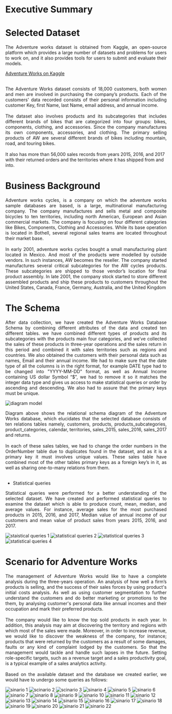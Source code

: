 # Executive Summary
# Selected Dataset
<div align="justify">
The Adventure works dataset is obtained from Kaggle, an open-source 
platform which provides a large number of datasets and problems for users to work 
on, and it also provides tools for users to submit and evaluate their models.
</div>

<a href="https://www.kaggle.com/datasets/ukveteran/adventure-works" target="_blank">Adventure Works on Kaggle</a>

<br>
<div align="justify">
The Adventure Works dataset consists of 18,000 customers, both women and 
men are involved in purchasing the company’s products. Each of the customers' data 
recorded consists of their personal information including customer Key, first Name, 
last Name, email address, and annual income.
</div>
<br>
<div align="justify">
The dataset also involves products and its subcategories that includes different 
brands of bikes that are categorized into four groups: bikes, components, clothing, and 
accessories. Since the company manufactures its own components, accessories, and 
clothing. The primary selling products of AW are several different brands of bikes 
including mountain, road, and touring bikes.</div> <br>
It also has more than 56,000 sales records from years 2015, 2016, and 2017 
with their returned orders and the territories where it has shipped from and into.

# Business Background
<div align="justify">
Adventure works cycles, is a company on which the adventure works sample 
databases are based, is a large, multinational manufacturing company. The company 
manufactures and sells metal and composite bicycles to ten territories, including north American, 
European and Asian commercial markets. The company is focusing on four 
different categories like Bikes, Components, Clothing and Accessories. While its base 
operation is located in Bothell, several regional sales teams are located throughout 
their market base. 
</div>
<br>
<div align="justify">
In early 2001, adventure works cycles bought a small manufacturing plant 
located in Mexico. And most of the products were modelled by outside vendors. In 
such instances, AW becomes the reseller. The company started manufactures several 
critical subcategories for the AW cycles products. These subcategories are shipped to 
those vendor’s location for final product assembly. In late 2001, the company stock 
started to store different assembled products and ship these products to customers 
throughout the United States, Canada, France, Germany, Australia, and the United 
Kingdom
</div>

# The Schema
<div align="justify">
  After data collection, we have created the Adventure Works Database Schema 
by combining different attributes of the data and created ten different tables. we have 
combined different types of products and its subcategories with the products main four 
categories, and we’ve collected the sales of these products in three-year operations and 
the sales return in this period and combined it with sales territories such as regions and 
countries. We also obtained the customers with their personal data such as names, 
Email and their annual income.
We had to make sure that the date type of all the columns is in the right format, 
for example DATE type had to be changed into "YYYY-MM-DD" format, as well as 
Annual Income containing US dollar Symbol “$”, we had to remove it so it matches 
the integer data type and gives us access to make statistical queries or order by 
ascending and descending. We also had to assure that the primary keys must be unique.
</div>

![diagram model](https://user-images.githubusercontent.com/126220185/222852525-e807b4c1-dd15-40cb-a1c0-a6d52a15dd67.png)

<div align="justify">
Diagram above shows the relational schema diagram of the Adventure Works 
database, which elucidates that the selected database consists of ten relations tables 
namely, customers, products, products_subcategories, product_categories, calendar, 
territories, sales_2015, sales_2016, sales_2017 and returns. 
  </div>
  <br>
  <div align="justify">
In each of these sales tables, we had to change the order numbers in the 
OrderNumber table due to duplicates found in the dataset, and as it is a primary key 
it must involves unique values. These sales table have combined most of the other
tables primary keys as a foreign key’s in it, as well as sharing one-to-many relations
from them.
  </div>
<br>

- Statistical queries
<div align="justify">
Statistical queries were performed for a better understanding of the selected 
dataset. We have created and performed statistical queries to examine the dataset 
which is able to produce count, mean, median, and average values. For instance, 
average sales for the most purchased products in 2015, 2016, and 2017, Median value 
of annual income of our customers and mean value of product sales from years 2015, 
2016, and 2017.
  </div>
  
![staistical queries 1](https://user-images.githubusercontent.com/126220185/222852845-6086c556-a0d0-418b-a153-5b8a6b93c5e8.png)
![statistical queries 2](https://user-images.githubusercontent.com/126220185/222852832-0395d781-5a5f-4a41-a144-ab6627221fec.png)
![statistical queries 3](https://user-images.githubusercontent.com/126220185/222852839-c699e263-2f1b-436c-bfa1-75cd6c2cca00.png)
![statistical queries 4](https://user-images.githubusercontent.com/126220185/222852842-14e8a734-8415-4c91-b71d-6ff9cb3cb363.png)


# Scenario for Adventure Works
<div align="justify">
The management of Adventure Works would like to have a complete analysis 
during the three-years operation. An analysis of how well a firm’s products is selling, 
and the success of their sales forces by using product's initial costs analysis. As well 
as using customer segmentation to further understand the customers and do better 
marketing or promotions to the them, by analysing customer's personal data like annual 
incomes and their occupation and mark their preferred products. 
  </div>
  <br>
  <div align="justify">
The company would like to know the top sold products in each year. In 
addition, this analysis may aim at discovering the territory and regions with which 
most of the sales were made. Moreover, in order to increase revenue, we would like to 
discover the weakness of the company, for instance; products that were returned by 
the customers as a result of some damages, faults or any kind of complaint lodged by 
the customers. So that the management would tackle and handle such lapses in the 
future. Setting role-specific targets, such as a revenue target and a sales productivity 
goal, is a typical example of a sales analytics activity.
  </div>
  <br>
  <div align="justify">
Based on the available dataset and the database we created earlier, we would 
have to undergo some queries as follows:
</div>

![sinario 1](https://user-images.githubusercontent.com/126220185/222853136-e285eff7-aad3-464b-a095-935fc78ee630.png)
![scinario 2](https://user-images.githubusercontent.com/126220185/222853134-7c51eadd-9924-4978-a60d-71dcadcc6637.png)
![scinario 3](https://user-images.githubusercontent.com/126220185/222853135-b907f8cb-dded-460b-a55b-160bee27e68f.png)
![sinario 4](https://user-images.githubusercontent.com/126220185/222853138-454a652a-3ae4-461f-8141-4d12b3b38613.png)
![sinario 5](https://user-images.githubusercontent.com/126220185/222853139-85eebd79-690d-4ad0-9135-cd536ba84cc9.png)
![sinario 6](https://user-images.githubusercontent.com/126220185/222853141-326fb250-64cd-4d02-85a9-42bc880eaec2.png)
![sinario 7](https://user-images.githubusercontent.com/126220185/222853143-61b5e8f5-96e5-4019-81ae-7d6d447c2aff.png)
![sinario 8](https://user-images.githubusercontent.com/126220185/222853145-a2fc04d2-ea21-4761-9181-667aea0f51b6.png)
![sinario 9](https://user-images.githubusercontent.com/126220185/222853146-dc6f1da8-e8ff-4645-b752-ee9c138dedfe.png)
![sinario 10](https://user-images.githubusercontent.com/126220185/222853147-e43cadb3-9e5e-4d06-bc35-da2a20d02231.png)
![sinario 11](https://user-images.githubusercontent.com/126220185/222853149-2ea33176-10c7-4889-9838-40767f16a11e.png)
![sinario 12](https://user-images.githubusercontent.com/126220185/222853155-73d78e65-7b60-49a0-b525-4dd2640bd1de.png)
![sinario 13](https://user-images.githubusercontent.com/126220185/222853158-d34e6a56-1e28-463b-8cf3-94d9ff383c84.png)
![sinario 14](https://user-images.githubusercontent.com/126220185/222853160-93cf2688-6112-48a9-8b8e-04944aa4888f.png)
![sinario 15](https://user-images.githubusercontent.com/126220185/222853163-f9c43971-27fe-44b4-8904-f0c1e3495b93.png)
![sinario 16](https://user-images.githubusercontent.com/126220185/222853166-33f965d5-55e5-4eb5-a667-d6227f46953c.png)
![sinario 17](https://user-images.githubusercontent.com/126220185/222853169-e9c05d4c-cc6a-40e6-b66c-f0d5f8c776a4.png)
![sinario 18](https://user-images.githubusercontent.com/126220185/222853170-a6a29291-eb68-4e02-be33-e29a85f0c7a4.png)
![sinario 19](https://user-images.githubusercontent.com/126220185/222853175-d4345b14-35cf-478f-8586-0831b26221db.png)
![sinario 20](https://user-images.githubusercontent.com/126220185/222853123-a2d119c6-de9e-4e00-9291-4e88d2e8132d.png)
![sinario 21](https://user-images.githubusercontent.com/126220185/222853130-86179126-cbe0-4e05-b21f-a771a5ed40f7.png)
![sinario 22](https://user-images.githubusercontent.com/126220185/222853133-ef187d9b-2a6c-4719-bdaa-325fc07e7668.png)
